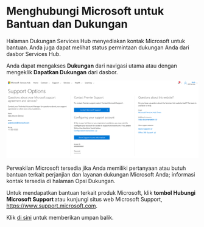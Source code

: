 # <a name="contacting-microsoft-for-help-and-support"></a>Menghubungi Microsoft untuk Bantuan dan Dukungan 

Halaman Dukungan Services Hub menyediakan kontak Microsoft untuk bantuan. Anda juga dapat melihat status permintaan dukungan Anda dari dasbor Services Hub. 

Anda dapat mengakses **Dukungan** dari navigasi utama atau dengan mengeklik **Dapatkan Dukungan** dari dasbor. 

![Gambar Hubungi Dukungan 1](support-contact1.png)

Perwakilan Microsoft tersedia jika Anda memiliki pertanyaan atau butuh bantuan terkait perjanjian dan layanan dukungan Microsoft Anda; informasi kontak tersedia di halaman Opsi Dukungan.  

Untuk mendapatkan bantuan terkait produk Microsoft, klik **tombol Hubungi Microsoft Support** atau kunjungi situs web Microsoft Support, https://www.support.microsoft.com. 


Klik <a href="mailto:SHub_Feedback_RC@Microsoft.com?subject=Resource%20Center%20Feedback%3A%20%3CInsert%20feedback%20topic%3E%3E&amp;body=%3C%3Cplease%20submit%20your%20feedback%20with%20enough%20detail%20on%20the%20problem%2C%20reproduction%20steps%20and%20what%20you%20desire%20to%20happen%3E%3E" target="_blank">di sini</a> untuk memberikan umpan balik.
